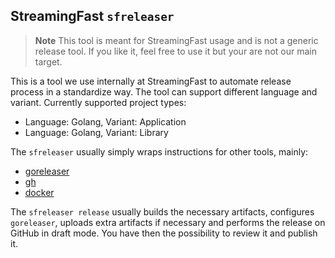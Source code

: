 ## StreamingFast `sfreleaser`

> **Note** This tool is meant for StreamingFast usage and is not a generic release tool. If you like it, feel free to use it but your are not our main target.

This is a tool we use internally at StreamingFast to automate release process in a standardize way. The tool can support different language and variant. Currently supported project types:

- Language: Golang, Variant: Application
- Language: Golang, Variant: Library

The `sfreleaser` usually simply wraps instructions for other tools, mainly:

- [goreleaser](https://goreleaser.com/)
- [gh](https://github.com/cli/cli#github-cli)
- [docker](https://docker.com)

The `sfreleaser release` usually builds the necessary artifacts, configures `goreleaser`, uploads extra artifacts if necessary and performs the release on GitHub in draft mode. You have then the possibility to review it and publish it.
